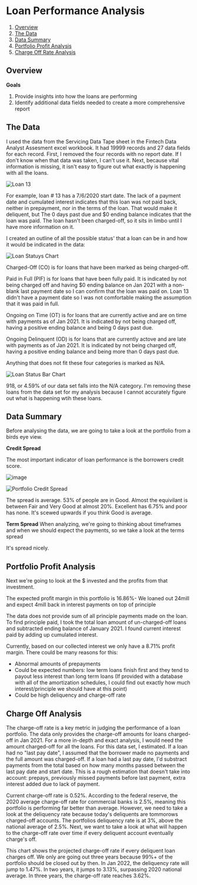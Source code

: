 # Loan Performance Analysis

1. [Overview](#overview)
2. [The Data](#the-data)
3. [Data Summary](#data-summary)
4. [Portfolio Profit Analysis](#portfolio-profit-analysis)
5. [Charge Off Rate Analysis](#charge-off-rate-analysis)


## Overview <a name="overview"></a>
**Goals**
1. Provide insights into how the loans are performing
2. Identify additional data fields needed to create a more comprehensive report


## The Data <a name="the-data"></a>
I used the data from the Servicing Data Tape sheet in the Fintech Data Analyst Assesment excel workbook. It had 19999 records and 27 data fields for each record. First, I removed the four records with no report date. If I don't know when that data was taken, I can't use it. Next, because vital information is missing, it isn't easy to figure out what exactly is happening with all the loans.

![Loan 13](https://user-images.githubusercontent.com/74626307/122025071-086c4080-cd97-11eb-9f44-2253fedfad45.png)

For example, loan # 13 has a 7/6/2020 start date. The lack of a payment date and cumulated interest indicates that this loan was not paid back, neither in prepayment, nor in the terms of the loan. That would make it deliquent, but The 0 days past due and $0 ending balance indicates that the loan was paid. The loan hasn't been charged-off, so it sits in limbo until I have more information on it. 

I created an outline of all the possible status' that a loan can be in and how it would be indicated in the data:
  
![Loan Statuys Chart](https://user-images.githubusercontent.com/74626307/122027146-db209200-cd98-11eb-8eb8-e79faa34ea0b.png)

Charged-Off (CO) is for loans that have been marked as being charged-off.

Paid in Full (PIF) is for loans that have been fully paid. It is indicated by not being charged off and having $0 ending balance on Jan 2021 with a non-blank last payment date so I can confirm that the loan was paid on. Loan 13 didn't have a payment date so I was not comfortable making the assumption that it was paid in full. 

Ongoing on Time (OT) is for loans that are currently active and are on time with payments as of Jan 2021. It is indicated by not being charged off, having a positive ending balance and being 0 days past due. 

Ongoing Delinquent (OD) is for loans that are currently actove and are late with payments as of Jan 2021. It is indicated by not being charged off, having a positive ending balance and being more than 0 days past due.

Anything that does not fit these four categories is marked as N/A.

![Loan Status Bar Chart](https://user-images.githubusercontent.com/74626307/122028358-f4760e00-cd99-11eb-8b8c-db6e64ea4ab6.png)

918, or 4.59% of our data set falls into the N/A category. I'm removing these loans from the data set for my analysis because I cannot accurately figure out what is happening wtih these loans.


## Data Summary <a name="data-summary"></a>
Before analysing the data, we are going to take a look at the portfolio from a birds eye view.
  
**Credit Spread**

The most important indicator of loan performance is the borrowers credit score.

![image](https://user-images.githubusercontent.com/74626307/122029842-3bb0ce80-cd9b-11eb-9394-5c9664588a8f.png)


![Portfolio Credit Spread](https://user-images.githubusercontent.com/74626307/122030307-a9f59100-cd9b-11eb-8122-63f68254b78a.png)


  
The spread is average. 53% of people are in Good. Almost the equivilant is between Fair and Very Good at almost 20%. Excellent has 6.75% and poor has none. It's scewed upwards if you think Good is average.
 
**Term Spread**
When analyzing, we're going to thinking about timeframes and when we should expect the payments, so we take a look at the terms spread
  
<INSERT TERMS CHART>
  
It's spread nicely. <INSERT ANOTHER COMMENT>
  
  
## Portfolio Profit Analysis <a name="portfolio-profit-analysis"></a>
Next we're going to look at the $ invested and the profits from that investment.

<INSERT TABLE WITH EXPECTED COLLECTIONS>

The expected profit margin in this portfolio is 16.86%- We loaned out 24mill and expect 4mill back in interest payments on top of principle
  
<INSERT TABLE WITH CURRENT COLLECTIONS>
 
The data does not provide sum of all principle payments made on the loan. To find principle paid, I took the total loan amount of un-charged-off loans and subtracted ending balance of January 2021. I found current interest paid by adding up cumulated interest.
  
<INSERT TABLE WITH BOTH COLLECTIONS>
<INSERT GRAPH WITH BOTH COLLECTIONS>

Currently, based on our collected interest we only have a 8.71% profit margin. There could be many reasons for this:
  - Abnormal amounts of prepayments
  - Could be expected numbers: low term loans finish first and they tend to payout less interest than long term loans (If provided with a database with all of the amortization schedules, I could find out exactly how much interest/principle we should have at this point)
  - Could be high deliquency and charge-off rate

  
  
## Charge Off Analysis <a name="charge-off-rate-analysis"></a>
The charge-off rate is a key metric in judging the performance of a loan portfolio. The data only provides the charge-off amounts for loans charged-off in Jan 2021. For a more in-depth and exact analysis, I would need the amount charged-off for all the loans. For this data set, I estimated. If a loan had no "last pay date", I assumed that the borrower made no payments and the full amount was charged-off. If a loan had a last pay date, I'd substract payments from the total based on how many months passed between the last pay date and start date. This is a rough estimation that doesn't take into account: prepays, previously missed payments before last payment, extra interest added due to lack of payment. 

<INSERT TABLE WITH CHARGE-OFF RATE AND DELIQUENCY RATE>
 
Current charge-off rate is 0.52%. According to the federal reserve, the 2020 average charge-off rate for commercial banks is 2.5%, meaning this portfolio is performing far better than average. However, we need to take a look at the deliquency rate because today's deliquents are tommorows charged-off accounts. The portfolios deliquency rate is at 3%, above the national average of 2.5%. Next, we want to take a look at what will happen to the charge-off rate over time if every deliquent account eventually charge's off.
  
<INSERT CHARGE OFF RATE GRAPH>
  
This chart shows the projected charge-off rate if every deliquent loan charges off. We only are going out three years because 99%+ of the portfolio should be closed out by then. In Jan 2022, the deliquency rate will jump to 1.47%. In two years, it jumps to 3.13%, surpassing 2020 national average. In three years, the charge-off rate reaches 3.62%. 
